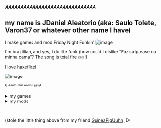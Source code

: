 𝑨𝑨𝑨𝑨𝑨𝑨𝑨𝑨𝑨𝑨𝑨𝑨𝑨𝑨𝑨𝑨𝑨𝑨𝑨𝑨𝑨𝑨𝑨𝑨𝑨𝑨𝑨𝑨𝑨𝑨

## my name is JDaniel Aleatorio (aka: Saulo Tolete, Varon37 or whatever other name I have)

I make games and mod Friday Night Funkin'
![image](https://github.com/user-attachments/assets/d7136dc8-e5d0-44a9-9d0b-f4a373a90e7c)


I'm brazillian, and yes, I do like funk (how could I dislike "Faz striptease na minha cama"? The song is total fire 🔥🔥!)

I love haxeflixel

![image](https://github.com/user-attachments/assets/d3dc99e6-ecfc-44f9-a325-3db93d93fd72) 

⁽ᴵ ᵈᵒⁿ'ᵗ ˡⁱᵏᵉ ᵃⁿⁱᵐᵉ ᴮᵀᵂ⁾

<details>
  <summary>my games</summary>
  
  |  [simulador de FUMAR!](https://github.com/JDanielRandomizer/simulador-de-FUMAR)
    ‎ 
</details>

<details>
  <summary>my mods</summary>

  |  [FNF': 20tão](https://github.com/JDanielRandomizer/20tao-Demo)

                
  |  [(OLD!!) V.S. Joaquim](https://github.com/JDanielRandomizer/V.S-Joaquim)
  
  
</details>

               
‎ 

(stole the little thing above from my friend [GuineaPigUuhh](https://github.com/GuineaPigUuhh) ;D)
